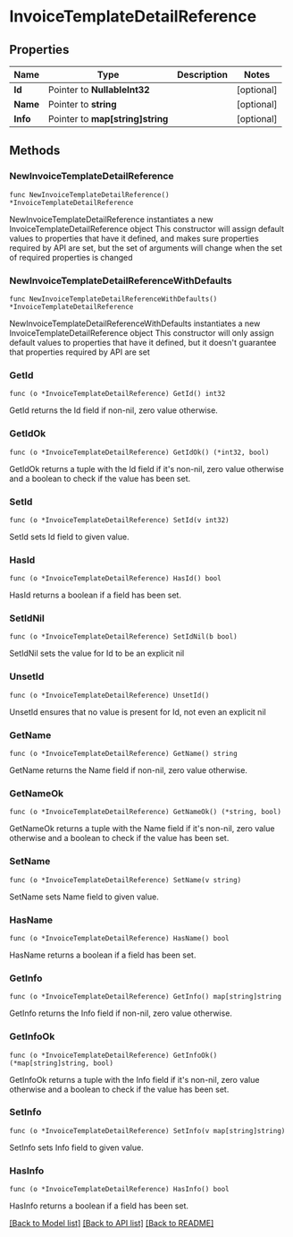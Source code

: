# InvoiceTemplateDetailReference

## Properties

Name | Type | Description | Notes
------------ | ------------- | ------------- | -------------
**Id** | Pointer to **NullableInt32** |  | [optional] 
**Name** | Pointer to **string** |  | [optional] 
**Info** | Pointer to **map[string]string** |  | [optional] 

## Methods

### NewInvoiceTemplateDetailReference

`func NewInvoiceTemplateDetailReference() *InvoiceTemplateDetailReference`

NewInvoiceTemplateDetailReference instantiates a new InvoiceTemplateDetailReference object
This constructor will assign default values to properties that have it defined,
and makes sure properties required by API are set, but the set of arguments
will change when the set of required properties is changed

### NewInvoiceTemplateDetailReferenceWithDefaults

`func NewInvoiceTemplateDetailReferenceWithDefaults() *InvoiceTemplateDetailReference`

NewInvoiceTemplateDetailReferenceWithDefaults instantiates a new InvoiceTemplateDetailReference object
This constructor will only assign default values to properties that have it defined,
but it doesn't guarantee that properties required by API are set

### GetId

`func (o *InvoiceTemplateDetailReference) GetId() int32`

GetId returns the Id field if non-nil, zero value otherwise.

### GetIdOk

`func (o *InvoiceTemplateDetailReference) GetIdOk() (*int32, bool)`

GetIdOk returns a tuple with the Id field if it's non-nil, zero value otherwise
and a boolean to check if the value has been set.

### SetId

`func (o *InvoiceTemplateDetailReference) SetId(v int32)`

SetId sets Id field to given value.

### HasId

`func (o *InvoiceTemplateDetailReference) HasId() bool`

HasId returns a boolean if a field has been set.

### SetIdNil

`func (o *InvoiceTemplateDetailReference) SetIdNil(b bool)`

 SetIdNil sets the value for Id to be an explicit nil

### UnsetId
`func (o *InvoiceTemplateDetailReference) UnsetId()`

UnsetId ensures that no value is present for Id, not even an explicit nil
### GetName

`func (o *InvoiceTemplateDetailReference) GetName() string`

GetName returns the Name field if non-nil, zero value otherwise.

### GetNameOk

`func (o *InvoiceTemplateDetailReference) GetNameOk() (*string, bool)`

GetNameOk returns a tuple with the Name field if it's non-nil, zero value otherwise
and a boolean to check if the value has been set.

### SetName

`func (o *InvoiceTemplateDetailReference) SetName(v string)`

SetName sets Name field to given value.

### HasName

`func (o *InvoiceTemplateDetailReference) HasName() bool`

HasName returns a boolean if a field has been set.

### GetInfo

`func (o *InvoiceTemplateDetailReference) GetInfo() map[string]string`

GetInfo returns the Info field if non-nil, zero value otherwise.

### GetInfoOk

`func (o *InvoiceTemplateDetailReference) GetInfoOk() (*map[string]string, bool)`

GetInfoOk returns a tuple with the Info field if it's non-nil, zero value otherwise
and a boolean to check if the value has been set.

### SetInfo

`func (o *InvoiceTemplateDetailReference) SetInfo(v map[string]string)`

SetInfo sets Info field to given value.

### HasInfo

`func (o *InvoiceTemplateDetailReference) HasInfo() bool`

HasInfo returns a boolean if a field has been set.


[[Back to Model list]](../README.md#documentation-for-models) [[Back to API list]](../README.md#documentation-for-api-endpoints) [[Back to README]](../README.md)


